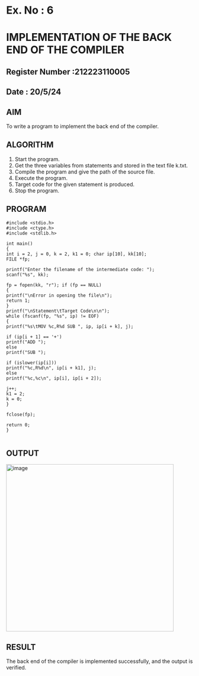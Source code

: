 # Ex. No : 6	
# IMPLEMENTATION OF THE BACK END OF THE COMPILER 
## Register Number :212223110005
## Date : 20/5/24

## AIM   
To write a program to implement the back end of the compiler.

## ALGORITHM
1.	Start the program.
2.	Get the three variables from statements and stored in the text file k.txt.
3.	Compile the program and give the path of the source file.
4.	Execute the program.
5.	Target code for the given statement is produced.
6.	Stop the program.

## PROGRAM
```
#include <stdio.h>
#include <ctype.h> 
#include <stdlib.h>

int main()
{
int i = 2, j = 0, k = 2, k1 = 0; char ip[10], kk[10];
FILE *fp;

printf("Enter the filename of the intermediate code: ");
scanf("%s", kk);

fp = fopen(kk, "r"); if (fp == NULL)
{
printf("\nError in opening the file\n");
return 1;
}
printf("\nStatement\tTarget Code\n\n");
while (fscanf(fp, "%s", ip) != EOF)
{
printf("%s\tMOV %c,R%d SUB ", ip, ip[i + k], j);

if (ip[i + 1] == '+')
printf("ADD ");
else
printf("SUB ");

if (islower(ip[i]))
printf("%c,R%d\n", ip[i + k1], j);
else
printf("%c,%c\n", ip[i], ip[i + 2]);

j++;
k1 = 2;
k = 0;
}

fclose(fp);
 
return 0;
}


```
## OUTPUT 
<img width="452" alt="image" src="https://github.com/user-attachments/assets/9326e803-d946-4e45-a412-f5521d1a5f5d" />




## RESULT
The back end of the compiler is implemented successfully, and the output is verified.
